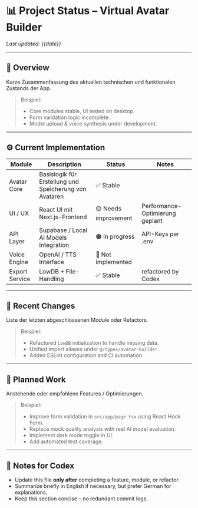 # 📊 Project Status – Virtual Avatar Builder

_Last updated: {{date}}_

---

## 🧠 Overview
Kurze Zusammenfassung des aktuellen technischen und funktionalen Zustands der App.

> Beispiel:
> - Core modules stable, UI tested on desktop.
> - Form validation logic incomplete.
> - Model upload & voice synthesis under development.

---

## ⚙️ Current Implementation
| Module | Description | Status | Notes |
|---------|--------------|--------|-------|
| Avatar Core | Basislogik für Erstellung und Speicherung von Avataren | ✅ Stable | |
| UI / UX | React UI mit Next.js-Frontend | 🟡 Needs improvement | Performance-Optimierung geplant |
| API Layer | Supabase / Local AI Models Integration | 🟠 In progress | API-Keys per .env |
| Voice Engine | OpenAI / TTS Interface | 🔴 Not implemented | |
| Export Service | LowDB + File-Handling | ✅ Stable | refactored by Codex |

---

## 🧩 Recent Changes
Liste der letzten abgeschlossenen Module oder Refactors.

> Beispiel:
> - Refactored `LowDB` initialization to handle missing data.
> - Unified import aliases under `@/types/avatar-builder`.
> - Added ESLint configuration and CI automation.

---

## 🚀 Planned Work
Anstehende oder empfohlene Features / Optimierungen.

> Beispiel:
> - Improve form validation in `src/app/page.tsx` using React Hook Form.
> - Replace mock quality analysis with real AI model evaluation.
> - Implement dark mode toggle in UI.
> - Add automated test coverage.

---

## 🧾 Notes for Codex
- Update this file **only after** completing a feature, module, or refactor.
- Summarize briefly in English if necessary, but prefer German for explanations.
- Keep this section concise – no redundant commit logs.
